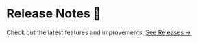 # Release Notes 🥳

Check out the latest features and improvements. [See Releases →](https://github.com/ivodolenc/merge-kit/releases)

